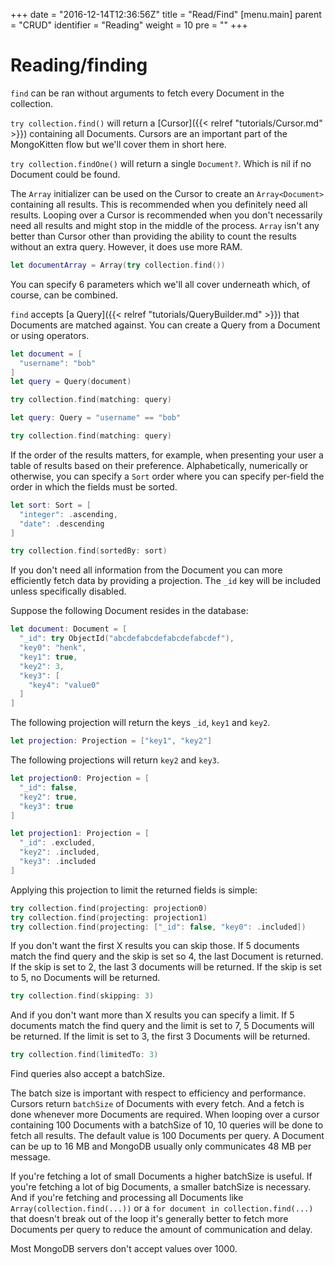+++
date = "2016-12-14T12:36:56Z"
title = "Read/Find"
[menu.main]
  parent = "CRUD"
  identifier = "Reading"
  weight = 10
  pre = "<i class='fa'></i>"
+++

# Reading/finding

`find` can be ran without arguments to fetch every Document in the collection.

`try collection.find()` will return a [Cursor]({{< relref "tutorials/Cursor.md" >}}) containing all Documents. Cursors are an important part of the MongoKitten flow but we'll cover them in short here.

`try collection.findOne()` will return a single `Document?`. Which is nil if no Document could be found.

The `Array` initializer can be used on the Cursor to create an `Array<Document>` containing all results.
This is recommended when you definitely need all results. Looping over a Cursor is recommended when you don't necessarily need all results and might stop in the middle of the process. `Array` isn't any better than Cursor other than providing the ability to count the results without an extra query. However, it does use more RAM.

```swift
let documentArray = Array(try collection.find())
```

You can specify 6 parameters which we'll all cover underneath which, of course, can be combined.

`find` accepts [a Query]({{< relref "tutorials/QueryBuilder.md" >}}) that Documents are matched against. You can create a Query from a Document or using operators.

```swift
let document = [
  "username": "bob"
]
let query = Query(document)

try collection.find(matching: query)
```

```swift
let query: Query = "username" == "bob"

try collection.find(matching: query)
```

If the order of the results matters, for example, when presenting your user a table of results based on their preference. Alphabetically, numerically or otherwise, you can specify a `Sort` order where you can specify per-field the order in which the fields must be sorted.

```swift
let sort: Sort = [
  "integer": .ascending,
  "date": .descending
]

try collection.find(sortedBy: sort)
```

If you don't need all information from the Document you can more efficiently fetch data by providing a projection. The `_id` key will be included unless specifically disabled.

Suppose the following Document resides in the database:

```swift
let document: Document = [
  "_id": try ObjectId("abcdefabcdefabcdefabcdef"),
  "key0": "henk",
  "key1": true,
  "key2": 3,
  "key3": [
    "key4": "value0"
  ]
]
```

The following projection will return the keys `_id`, `key1` and `key2`.

```swift
let projection: Projection = ["key1", "key2"]
```

The following projections will return `key2` and `key3`.

```swift
let projection0: Projection = [
  "_id": false,
  "key2": true,
  "key3": true
]

let projection1: Projection = [
  "_id": .excluded,
  "key2": .included,
  "key3": .included
]
```

Applying this projection to limit the returned fields is simple:

```swift
try collection.find(projecting: projection0)
try collection.find(projecting: projection1)
try collection.find(projecting: ["_id": false, "key0": .included])
```

If you don't want the first X results you can skip those. If 5 documents match the find query and the skip is set so 4, the last Document is returned. If the skip is set to 2, the last 3 documents will be returned. If the skip is set to 5, no Documents will be returned.

```swift
try collection.find(skipping: 3)
```

And if you don't want more than X results you can specify a limit. If 5 documents match the find query and the limit is set to 7, 5 Documents will be returned. If the limit is set to 3, the first 3 Documents will be returned.

```swift
try collection.find(limitedTo: 3)
```

Find queries also accept a batchSize.

The batch size is important with respect to efficiency and performance. Cursors return `batchSize` of Documents with every fetch. And a fetch is done whenever more Documents are required. When looping over a cursor containing 100 Documents with a batchSize of 10, 10 queries will be done to fetch all results. The default value is 100 Documents per query. A Document can be up to 16 MB and MongoDB usually only communicates 48 MB per message.

If you're fetching a lot of small Documents a higher batchSize is useful. If you're fetching a lot of big Documents, a smaller batchSize is necessary. And if you're fetching and processing all Documents like `Array(collection.find(...))` or a `for document in collection.find(...)` that doesn't break out of the loop it's generally better to fetch more Documents per query to reduce the amount of communication and delay.

Most MongoDB servers don't accept values over 1000.
